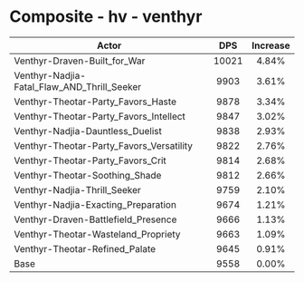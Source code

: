 # Composite - hv - venthyr
| Actor | DPS | Increase |
|---|:---:|:---:|
|Venthyr-Draven-Built_for_War|10021|4.84%|
|Venthyr-Nadjia-Fatal_Flaw_AND_Thrill_Seeker|9903|3.61%|
|Venthyr-Theotar-Party_Favors_Haste|9878|3.34%|
|Venthyr-Theotar-Party_Favors_Intellect|9847|3.02%|
|Venthyr-Nadjia-Dauntless_Duelist|9838|2.93%|
|Venthyr-Theotar-Party_Favors_Versatility|9822|2.76%|
|Venthyr-Theotar-Party_Favors_Crit|9814|2.68%|
|Venthyr-Theotar-Soothing_Shade|9812|2.66%|
|Venthyr-Nadjia-Thrill_Seeker|9759|2.10%|
|Venthyr-Nadjia-Exacting_Preparation|9674|1.21%|
|Venthyr-Draven-Battlefield_Presence|9666|1.13%|
|Venthyr-Theotar-Wasteland_Propriety|9663|1.09%|
|Venthyr-Theotar-Refined_Palate|9645|0.91%|
|Base|9558|0.00%|

